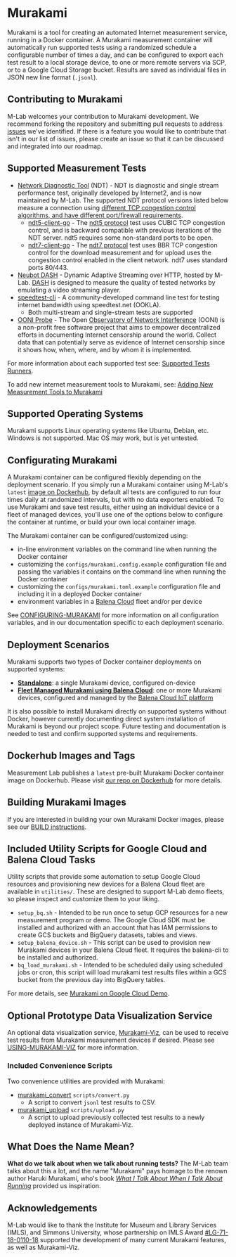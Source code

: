 # Murakami

Murakami is a tool for creating an automated Internet measurement service,
running in a Docker container. A Murakami measurement container will
automatically run supported tests using a randomized schedule a configurable
number of times a day, and can be configured to export each test result to a
local storage device, to one or more remote servers via SCP, or to a Google
Cloud Storage bucket. Results are saved as individual files in JSON new line
format (`.jsonl`).

## Contributing to Murakami

M-Lab welcomes your contribution to Murakami development. We recommend forking
the repository and submitting pull requests to address
[issues](https://github.com/m-lab/murakami/issues) we've identified. If there is
a feature you would like to contribute that isn't in our list of issues, please
create an issue so that it can be discussed and integrated into our roadmap.

## Supported Measurement Tests

* [Network Diagnostic Tool](https://www.measurementlab.net/tests/ndt/) (NDT) -
  NDT is diagnostic and single stream performance test, originally developed by
  Internet2, and is now maintained by M-Lab. The supported NDT protocol versions
  listed below measure a connection using [different TCP congestion control
  algorithms, and have different port/firewall requirements](https://www.measurementlab.net/blog/evolution-of-ndt/#timeline).
  * [ndt5-client-go](https://www.github.com/m-lab/ndt5-client-go) - The [ndt5
    protocol](https://www.measurementlab.net/tests/ndt/ndt5/) test uses CUBIC
    TCP congestion control, and is backward compatible with previous iterations
    of the NDT server. ndt5 requires some non-standard ports to be open.
  * [ndt7-client-go](https://www.github.com/m-lab/ndt7-client-go) - The [ndt7
    protocol](https://www.measurementlab.net/tests/ndt/ndt7/) test uses BBR TCP
    congestion control for the download measurement and for upload uses the
    congestion control enabled in the client network. ndt7 uses standard ports 80/443.
* [Neubot DASH](https://github.com/neubot/dash) - Dynamic Adaptive Streaming
  over HTTP, hosted by M-Lab. [DASH](https://www.measurementlab.net/tests/neubot/) is designed to measure the quality of tested networks by emulating a video streaming player.
* [speedtest-cli](https://github.com/sivel/speedtest-cli) - A community-developed command line test for testing internet bandwidth using speedtest.net (OOKLA).
  * Both multi-stream and single-stream tests are supported
* [OONI Probe](https://ooni.org/install/cli) - The Open
  [Observatory of Network Interference](https://ooni.org) (OONI) is a non-profit free software
  project that aims to empower decentralized efforts in documenting Internet
  censorship around the world. Collect data that can potentially serve as evidence of Internet censorship since it shows how, when, where, and by whom it is implemented.

For more information about each supported test see: [Supported Tests
Runners](docs/SUPPORTED-TEST-RUNNERS.md).

To add new internet measurement tools to Murakami, see: [Adding New Measurement Tools to Murakami](docs/ADDING-NEW-TEST-RUNNERS.md)

## Supported Operating Systems

Murakami supports Linux operating systems like Ubuntu, Debian, etc. Windows is
not supported. Mac OS may work, but is yet untested.

## Configurating Murakami

A Murakami container can be configured flexibly depending on the deployment
scenario. If you simply run a Murakami container using M-Lab's `latest` [image
on Dockerhub](https://hub.docker.com/r/measurementlab/murakami/), by default all
tests are configured to run four times daily at randomized intervals, but with
no data exporters enabled. To use Murakami and save test results, either using
an individual device or a fleet of managed devices, you'll use one of the
options below to configure the container at runtime, or build your own local
container image.

The Murakami container can be configured/customized using:
* in-line environment variables on the command line when running the Docker container
* customizing the `configs/murakami.config.example` configuration file and
  passing the variables it contains on the command line when running the
  Docker container
* customizing the `configs/murakami.toml.example` configuration file and including it in a
  deployed Docker container
* environment variables in a [Balena Cloud](https://www.balena.io/cloud) fleet
  and/or per device

See [CONFIGURING-MURAKAMI](docs/CONFIGURING-MURAKAMI.md) for more information on
all configuration variables, and in our documentation specific to each deployment scenario.

## Deployment Scenarios

Murakami supports two types of Docker container deployments on supported systems:

* **[Standalone](docs/INSTALL-MURAKAMI-STANDALONE.md)**: a single Murakami device, configured on-device
* **[Fleet Managed Murakami using Balena Cloud](docs/INSTALL-MURAKAMI-BALENA-CLOUD.md)**: one or more Murakami devices, configured and managed by the [Balena Cloud IoT platform](https://www.balena.io)

It is also possible to install Murakami directly on supported systems without
Docker, however currently documenting direct system installation of Murakami is
beyond our project scope. Future testing and documentation is needed to test and
confirm supported systems and requirements.

## Dockerhub Images and Tags

Measurement Lab publishes a `latest` pre-built Murakami Docker container image
on Dockerhub. Please visit [our repo on
Dockerhub](https://cloud.docker.com/repository/docker/measurementlab/murakami/general)
for more details.

## Building Murakami Images

If you are interested in building your own Murakami Docker images, please see
our [BUILD instructions](docs/BUILD.md).

## Included Utility Scripts for Google Cloud and Balena Cloud Tasks

Utility scripts that provide some automation to setup Google Cloud resources and
provisioning new devices for a Balena Cloud fleet are available in `utilities/`.
These are designed to support M-Lab demo fleets, so please inspect and customize
them to your liking.

* `setup_bq.sh` - Intended to be run once to setup GCP resources for a new
  measurement program or demo. The Google Cloud SDK must be installed and
  authorized with an account that has IAM permissions to create GCS buckets
  and BigQuery datasets, tables and views.
* `setup_balena_device.sh` - This script can be used to provision new Murakami devices in
  your Balena Cloud fleet. It requires the balena-cli to be installed and
  authorized.
* `bq_load_murakami.sh` - Intended to be scheduled daily using scheduled jobs or
  cron, this script will load murakami test results files within a GCS bucket
  from the previous day into BigQuery tables.

For more details, see [Murakami on Google Cloud Demo](docs/GCLOUD-DEMO.md).

## Optional Prototype Data Visualization Service

An optional data visualization service,
[Murakami-Viz](https://github.com/m-lab/murakami-viz/), can be used to receive
test results from Murakami measurement devices if desired. Please see
[USING-MURAKAMI-VIZ](docs/USING_MURAKAMI_VIZ.md) for more information.

### Included Convenience Scripts

Two convenience utilities are provided with Murakami:

* [murakami_convert](docs/CONVERT-DATA.py) `scripts/convert.py`
  * A script to convert `jsonl` test results to CSV.
* [murakami_upload](docs/UPLOAD-UTILITY.py) `scripts/upload.py`
  * A script to upload previously collected test results to a newly deployed
    instance of Murakami-Viz.

## What Does the Name Mean?

**What do we talk about when we talk about running tests?** The M-Lab team talks
about this a lot, and the name "Murakami" pays homage to the renown author
Haruki Murakami, who's book [_What I Talk About When I Talk About
Running_](http://www.harukimurakami.com/book/what-i-talk-about-when-i-talk-about-running-a-memoir)
provided us inspiration.

## Acknowledgements

M-Lab would like to thank the Institute for Museum and Library Services (IMLS),
and Simmons University, whose partnership on IMLS Award
[#LG-71-18-0110-18](https://www.imls.gov/grants/awarded/lg-71-18-0110-18)
supported the development of many current Murakami features, as well as
Murakami-Viz.
